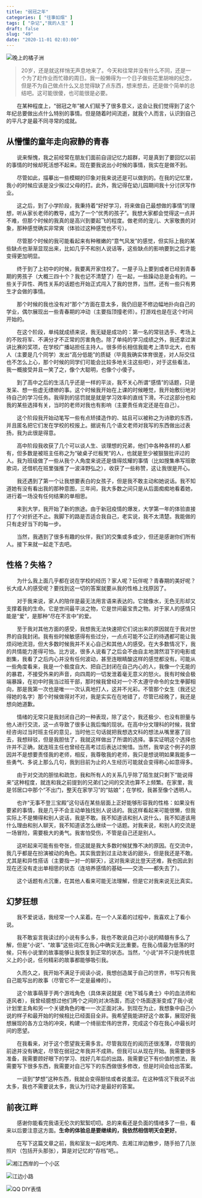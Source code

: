 ```yaml
---
title: "弱冠之年"
categories: [ "往事如烟" ]
tags: [ "杂记","我的人生" ]
draft: false
slug: "49"
date: "2020-11-01 02:03:00"
---
```


![晚上的橘子洲](https://i.loli.net/2021/06/07/IkMvK5JRe3XYxAf.jpg)

>20岁，还是就这样悄无声息地来了。今天和往常并没有什么不同，还是一个为了赶作业而忙碌的周日。我一般懒得为一个日子做些花里胡哨的纪念，但是不为自己做点什么又总觉得缺了点东西，想来想去，还是做个简单的总结吧。这可能很傻，也可能很是必要。

　　在某种程度上，“弱冠之年”被人们赋予了很多意义，这会让我们觉得到了这个年纪总要做出点什么特别的事情。但是随着时间流逝，就我个人而言，认识到自己的平凡才是最不同寻常的成就。

<!-- more -->

## 从懵懂的童年走向寂静的青春
　　说来惭愧，我之前经常在朋友们面前自诩记忆力超群，可是真到了要回忆以前的事情的时候却死活想不起来。现在要我说出小时候的事情，我实在是做不到。

　　尽管如此，描摹出一些模糊的印象对我来说还是可以做到的。在我的记忆里，我小的时候应该是没少挨过父母的打。此外，我记得在幼儿园期间我十分讨厌写作业。

　　这之后，到了小学阶段，我秉持着“好好学习，将来做自己最想做的事情”的理想，听从家长老师的教导，成为了一个“优秀的孩子”。我想大家都会觉得这一点并不难，但那个时候的我真的是高兴到要起飞的程度。做老师的宠儿、大家敬畏的对象，那种感觉确实非常爽（体验过这种感觉也不亏）。

　　尽管那个时候的我可能看起来有种稚嫩的“意气风发”的感觉，但实际上我的某些缺点也渐渐显现出来，比如几乎不和别人说话等，这些缺点的影响要到之后才能变得更加明显。

　　终于到了上初中的时候，我要离开家住校了。一屋子马上要到或者已经到青春期的男孩子（大概三四十个？我也记不清楚了）在一起，一些躁动总是会有的。一些关于异性、两性关系的话题也开始正式闯入了我的世界，当然，还有一些只有男生才会做的事情。

　　那个时候的我也没有对“那个”方面在意太多，我仍旧是不修边幅地扑向自己的学业，偶尔展现出一些青春期的冲动（主要指顶撞老师）。打游戏也是在这个时间开始的。

　　在这个阶段，单纯就成绩来说，我无疑是成功的：第一名的常驻选手、考场上的不败将军、不满分才不正常的厉害角色。除了单纯的学习成绩之外，我还拿过演讲比赛的奖项，在学校广播站担任主持人。很多师长相信我能考上清华北大，也有人（主要是几个同学）发出“高分低能”的质疑（毕竟我确实体育很差，对人际交往也不怎么上心，那个时候的同学们可能会比较多地关注这些吧），对于这些看法，我一概接受并且一笑了之，像个大聪明，也像个小傻子。

　　到了高中之后的生活几乎还是一样的平淡，我不关心所谓“感情”的话题，只是发呆、想一些虚无缥缈的事。这个时候我开始在上课的时候睡觉，我开始敷衍地对待自己的学习任务。我得到的惩罚就是就是学习效率的直线下滑。不过这部分也和我的某些选择有关，当时的老师对我也有影响（主要责任肯定还是在自己）。

　　这个阶段我开始动笔写一些有点矫揉造作的、姑且可以被称之为诗歌的东西，并且匿名把它们发在学校的校报上。据说有几个语文老师对我写的东西做出过表扬，我为此很是得意。

　　高中阶段我收获了几个可以谈人生、谈理想的兄弟，他们中各种各样的人都有，但多数是被班主任称之为“破桌子烂板凳”的人，也就是至少被狠狠批评过的人。我为班级做了一些从我个人角度来说还是值得炫耀的事情（比如搜集串写班歌歌词，还借机在班里强推了一波泽野弘之），收获了一些称赞，这让我很是开心。

　　我还遇到了第一个让我想要表白的女孩子，但是我不敢主动和她说话。我不知道她有没有看出我的那种意图，三年间，我大多数之间只是从后面痴痴地看着她，进行着一场没有任何结果的单相思。

　　来到大学，我开始了新的旅途。由于新冠疫情的爆发，大学第一年的体验直接打了个对折还不止。我脚下的路是否适合我自己，老实说，我不太清楚。我能做的只有走好当下的每一步。

　　当然，我遇到了很多有趣的伙伴，我们的交集或多或少，但还是感谢你们所有人。接下来就一起走下去吧。

## 性格？失格？
　　为什么我上面几乎都在说在学校的经历？家人呢？玩伴呢？青春期的美好呢？长大成人的感受呢？要找到这一切的答案就要从我的性格上找原因了。

　　对于我来说，家人的陪伴是最无法用言语来表达的。它就像水，无色无形却又支撑着我的生命。它是世间最平淡之物，它是世间最宝贵之物。对于家人的感情只能是“爱”，是那种“尽在不言中”的爱。

　　至于我对其他方面的感受，我想我无法快速把它们说出来的原因就在于我对世界的自我封闭。我有些时候敏感得有些过分，一点点可能不公正的待遇都可能让我烦闷地流泪，但大多数时候我并不关心自己和其他人的感受。在大多数情况下，我的共情能力差得可怕。比方说，很多人说看了之后会不由自主地潸然泪下的电影或剧集，我看了之后内心并没有任何波动，甚至连眼睛酸这样的感觉都没有。可能从一些角度看来，我是一个极度自大、把自己封闭在自己内心的人，我像一个无能的的暴君，不接受外来的声音，向四周的一切发泄着毫无意义的怒火。我有时候会极端暴躁，在初中时我当过班干部，那时候我曾经对一个不太遵守命令的女生拳脚相向，那是我第一次也是唯一一次认真地打人，这并不光彩。不管那个女生（我还记得她的名字）那个时候做得对不对，我是实实在在地错了，尽管已经晚了，我还是想向她道歉。

　　情绪的无常只是我封闭自己的一种表现，除了这个，我还极少、也没有胆量与他人进行交流，这一点导致了很多让我后悔的现状。在高中分文理科的时候，我曾经咨询过当时班主任的意见，当时他三句话就把我想选文科的想法从嘴里塞了回去，我想辩驳，但是我胆怯了，我就这样做出了所谓的选择。事实证明这个选择也许并不正确，就连班主任也曾经在高考过后表达过惋惜。当然，我举这个例子的原因并不是想要责怪我的老师，相反，我尊敬我的老师，我只是想说明如果我能多一些勇气、多说上那么几句，我到目前为止的人生经历可能就会变得称心如意得多。

　　由于对交流的胆怯和疏忽，我和所有人的关系几乎除了陌生就只剩下“能说得来”这种程度，就连和我之前提到的兄弟们之间的交流也算不上频繁。在家里，我是邻居口中那个“不出门，整天在家学习”的“姑娘”；在学校，我甚至像个透明人。

　　也许“无事不登三宝殿”这句话在某些层面上正好能够形容我的性格：如果没有要紧的事情，我是几乎不会主动单独找别人说话的。我这样看起来可能很懒，但我实际上不是懒得和别人说话，我是不敢。我不知道该和别人说什么，我不知道该用什么理由和别人聊天，我不知道该怎么继续一个话题。对我来说，和别人的交流是一场冒险，需要极大的勇气。我害怕受伤，不管是自己还是别人。

　　这听起来可能有些夸张，但这就是我大多数时候犹豫不决的原因。在交流中，我几乎都是在扮演被动的角色。其实我尝到过主动发话的甜头，但是我还是不敢。尤其是和异性搭话（主要指一对一的聊天），这对我来说比登天还难，我也因此到现在还没有走出单相思的状态（连培养感情的基础——交流——都失去了）。

　　这个话题有点沉重，在其他人看来可能无法理解，但是它对我来说无比真实。

## 幻梦狂想
　　我不爱说话，我经常一个人呆着。在一个人呆着的过程中，我喜欢上了看小说。

　　我不敢妄言我读过的小说有多么多，我也不敢说自己对小说的精髓有多么了解，但是“小说”、“故事”这些词汇在我心中确实无比重要。在我心情最为低落的时候，只有小说里的故事能够让我恢复到正常的状态。当然，“小说”并不只是传统意义上的小说，任何精彩的故事都能够吸引我。

　　久而久之，我开始不满足于阅读小说，我想创造属于自己的世界，书写只有我自己能写出的故事（尽管它不一定是最棒的）。

　　这个故事萌芽于两个游戏角色（具体来说就是《地下城与勇士》中的血法师和逐风者），我曾经臆想过他们两个之间的对决场面，而这个场面逐渐变成了我小说计划里主角和另一个关键角色的唯一一次正面对决。到现在为止，我想象中自己小说的样子和最开始的时候相比已经面目全非。我希望我能讲好这个故事，展现好我想展现的各方立场的冲突，构建一个绮丽宏伟的世界，完成这个存在我心中最长时间的愿望。

　　在我看来，对于这个愿望我无需多言。尽管我现在的阅历还很浅薄，尽管我的前途并没有确定，尽管在弱冠之年我并不成熟，但我可以从现在开始。我需要很多准备，我需要顾好眼下的学习、找好几年后的出路，我需要记下有价值的想法，我需要写下很多东西，我需要对自己写下的东西做很多修改，但是时间会给出答案。

　　一谈到“梦想”这种东西，我就会变得胆怯或者说羞涩。在这种情况下我说不出太多，我也不需要说太多，我认为行动才是最好的答案。

## 前夜江畔
　　感谢你能看完我语无伦次的絮絮叨叨。总的来看还是负面的情绪多了一些，看来以后要注意这方面。**生命的体验总是要继续的，我依然相信明天会更好**。

　　在写下这篇文章之前，我和室友一起吃烤肉、去湘江岸边散步，随手拍了几张照片（包括开头那张），算是对记忆的“存档”吧。。


![湘江西岸的一个小区](https://i.loli.net/2021/06/07/qVh4DmfKroCQwnG.jpg)

![江边小路](https://i.loli.net/2021/06/07/roOecbTJiI4skSK.jpg)

![QQ DIY表情](https://i.loli.net/2021/06/07/quWJ1EGbzplNRwr.jpg)

